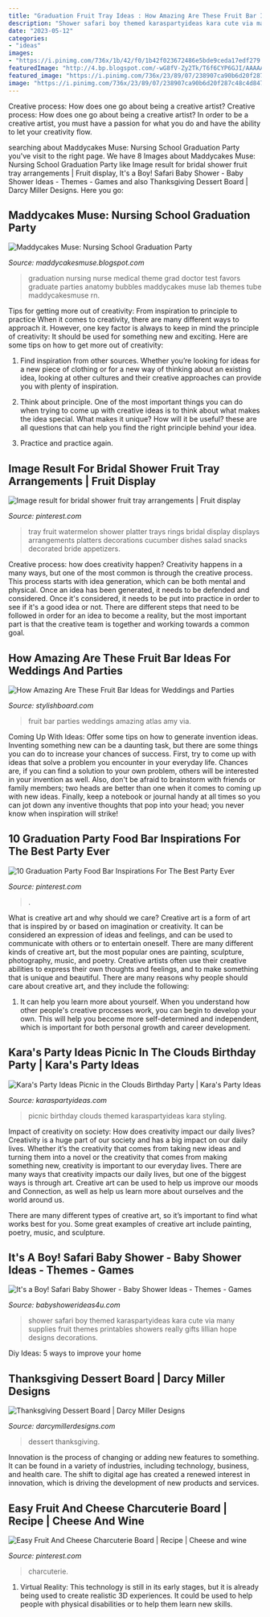 ```yaml
---
title: "Graduation Fruit Tray Ideas : How Amazing Are These Fruit Bar Ideas For Weddings And Parties"
description: "Shower safari boy themed karaspartyideas kara cute via many supplies fruit themes printables showers really gifts lillian hope designs decorations"
date: "2023-05-12"
categories:
- "ideas"
images:
- "https://i.pinimg.com/736x/1b/42/f0/1b42f023672486e5bde9ceda17edf279.jpg"
featuredImage: "http://4.bp.blogspot.com/-wG8fV-Zy2Tk/T6f6CYP6GJI/AAAAAAAAIlM/1iWq1n8Pp1Y/s1600/IMG_7183.JPG"
featured_image: "https://i.pinimg.com/736x/23/89/07/238907ca90b6d20f287c48c4d847eea5.jpg"
image: "https://i.pinimg.com/736x/23/89/07/238907ca90b6d20f287c48c4d847eea5.jpg"
---
```



Creative process: How does one go about being a creative artist?
Creative process: How does one go about being a creative artist?
In order to be a creative artist, you must have a passion for what you do and have the ability to let your creativity flow.

	

		
searching about Maddycakes Muse: Nursing School Graduation Party you've visit to the right page. We have 8 Images about Maddycakes Muse: Nursing School Graduation Party like Image result for bridal shower fruit tray arrangements | Fruit display, It&#039;s a Boy! Safari Baby Shower - Baby Shower Ideas - Themes - Games and also Thanksgiving Dessert Board | Darcy Miller Designs. Here you go:
		
    
## Maddycakes Muse: Nursing School Graduation Party

<img loading=lazy src="http://4.bp.blogspot.com/-wG8fV-Zy2Tk/T6f6CYP6GJI/AAAAAAAAIlM/1iWq1n8Pp1Y/s1600/IMG_7183.JPG" onerror="this.onerror=null;this.src='https://tse2.mm.bing.net/th?id=OIP.K-uqvc2g5TWgb17n_TKnPwHaLG&amp;pid=15.1';" alt="Maddycakes Muse: Nursing School Graduation Party">

_Source: maddycakesmuse.blogspot.com_

>graduation nursing nurse medical theme grad doctor test favors graduate parties anatomy bubbles maddycakes muse lab themes tube maddycakesmuse rn. 

	

Tips for getting more out of creativity: From inspiration to principle to practice
When it comes to creativity, there are many different ways to approach it. However, one key factor is always to keep in mind the principle of creativity: It should be used for something new and exciting. Here are some tips on how to get more out of creativity:
1. Find inspiration from other sources. Whether you’re looking for ideas for a new piece of clothing or for a new way of thinking about an existing idea, looking at other cultures and their creative approaches can provide you with plenty of inspiration.

2. Think about principle. One of the most important things you can do when trying to come up with creative ideas is to think about what makes the idea special. What makes it unique? How will it be useful? these are all questions that can help you find the right principle behind your idea.

3. Practice and practice again.

    
## Image Result For Bridal Shower Fruit Tray Arrangements | Fruit Display

<img loading=lazy src="https://i.pinimg.com/736x/1b/42/f0/1b42f023672486e5bde9ceda17edf279.jpg" onerror="this.onerror=null;this.src='https://tse2.mm.bing.net/th?id=OIP.NUuAnt9ejK3XeS6EDuFbuAHaFj&amp;pid=15.1';" alt="Image result for bridal shower fruit tray arrangements | Fruit display">

_Source: pinterest.com_

>tray fruit watermelon shower platter trays rings bridal display displays arrangements platters decorations cucumber dishes salad snacks decorated bride appetizers. 

	

Creative process: how does creativity happen?
Creativity happens in a many ways, but one of the most common is through the creative process. This process starts with idea generation, which can be both mental and physical. Once an idea has been generated, it needs to be defended and considered. Once it's considered, it needs to be put into practice in order to see if it's a good idea or not. There are different steps that need to be followed in order for an idea to become a reality, but the most important part is that the creative team is together and working towards a common goal.

    
## How Amazing Are These Fruit Bar Ideas For Weddings And Parties

<img loading=lazy src="http://www.stylishboard.com/wp-content/uploads/2014/05/711.jpg" onerror="this.onerror=null;this.src='https://tse3.mm.bing.net/th?id=OIP.QethKwJiq1S0IgZIMNxdqwHaLE&amp;pid=15.1';" alt="How Amazing Are These Fruit Bar Ideas for Weddings and Parties">

_Source: stylishboard.com_

>fruit bar parties weddings amazing atlas amy via. 

	

Coming Up With Ideas: Offer some tips on how to generate invention ideas.
Inventing something new can be a daunting task, but there are some things you can do to increase your chances of success. First, try to come up with ideas that solve a problem you encounter in your everyday life. Chances are, if you can find a solution to your own problem, others will be interested in your invention as well. Also, don't be afraid to brainstorm with friends or family members; two heads are better than one when it comes to coming up with new ideas. Finally, keep a notebook or journal handy at all times so you can jot down any inventive thoughts that pop into your head; you never know when inspiration will strike!

    
## 10 Graduation Party Food Bar Inspirations For The Best Party Ever

<img loading=lazy src="https://i.pinimg.com/736x/dd/ef/03/ddef030f9d1ab25998403d8661121a61.jpg" onerror="this.onerror=null;this.src='https://tse3.mm.bing.net/th?id=OIP.LIJzTOV1_uDOCicBQ0SGOgHaKV&amp;pid=15.1';" alt="10 Graduation Party Food Bar Inspirations For The Best Party Ever">

_Source: pinterest.com_

>. 

	

What is creative art and why should we care?
Creative art is a form of art that is inspired by or based on imagination or creativity. It can be considered an expression of ideas and feelings, and can be used to communicate with others or to entertain oneself. There are many different kinds of creative art, but the most popular ones are painting, sculpture, photography, music, and poetry. Creative artists often use their creative abilities to express their own thoughts and feelings, and to make something that is unique and beautiful. There are many reasons why people should care about creative art, and they include the following: 
1) It can help you learn more about yourself. When you understand how other people's creative processes work, you can begin to develop your own. This will help you become more self-determined and independent, which is important for both personal growth and career development.

    
## Kara&#039;s Party Ideas Picnic In The Clouds Birthday Party | Kara&#039;s Party Ideas

<img loading=lazy src="https://karaspartyideas.com/wp-content/uploads/2016/02/Picnic-Themed-Birthday-Party-via-Karas-Party-Ideas-KarasPartyIdeas.com4_.jpg" onerror="this.onerror=null;this.src='https://tse1.mm.bing.net/th?id=OIP.1uhjEeHOYDz43unD_Yz_gAHaKp&amp;pid=15.1';" alt="Kara&#039;s Party Ideas Picnic in the Clouds Birthday Party | Kara&#039;s Party Ideas">

_Source: karaspartyideas.com_

>picnic birthday clouds themed karaspartyideas kara styling. 

	

Impact of creativity on society: How does creativity impact our daily lives?
Creativity is a huge part of our society and has a big impact on our daily lives. Whether it’s the creativity that comes from taking new ideas and turning them into a novel or the creativity that comes from making something new, creativity is important to our everyday lives.
There are many ways that creativity impacts our daily lives, but one of the biggest ways is through art. Creative art can be used to help us improve our moods and Connection, as well as help us learn more about ourselves and the world around us.

There are many different types of creative art, so it’s important to find what works best for you. Some great examples of creative art include painting, poetry, music, and sculpture.

    
## It&#039;s A Boy! Safari Baby Shower - Baby Shower Ideas - Themes - Games

<img loading=lazy src="http://www.babyshowerideas4u.com/wp-content/uploads/2014/01/1Fruit.jpg" onerror="this.onerror=null;this.src='https://tse3.mm.bing.net/th?id=OIP.iKrUjKfcTpyX_2PyD47vBAHaLH&amp;pid=15.1';" alt="It&#039;s a Boy! Safari Baby Shower - Baby Shower Ideas - Themes - Games">

_Source: babyshowerideas4u.com_

>shower safari boy themed karaspartyideas kara cute via many supplies fruit themes printables showers really gifts lillian hope designs decorations. 

	

Diy Ideas: 5 ways to improve your home

    
## Thanksgiving Dessert Board | Darcy Miller Designs

<img loading=lazy src="http://www.darcymillerdesigns.com/wp-content/uploads/2019/11/DMDc-graze-board-IMG_8895-1x1-1200x1200.jpg" onerror="this.onerror=null;this.src='https://tse2.mm.bing.net/th?id=OIP.fcZojDTJf781ZOc-K8a9xwHaHa&amp;pid=15.1';" alt="Thanksgiving Dessert Board | Darcy Miller Designs">

_Source: darcymillerdesigns.com_

>dessert thanksgiving. 

	

Innovation is the process of changing or adding new features to something. It can be found in a variety of industries, including technology, business, and health care. The shift to digital age has created a renewed interest in innovation, which is driving the development of new products and services.

    
## Easy Fruit And Cheese Charcuterie Board | Recipe | Cheese And Wine

<img loading=lazy src="https://i.pinimg.com/736x/23/89/07/238907ca90b6d20f287c48c4d847eea5.jpg" onerror="this.onerror=null;this.src='https://tse1.mm.bing.net/th?id=OIP.ovj9EYmyiN7MNNeaB_PCKAHaLH&amp;pid=15.1';" alt="Easy Fruit And Cheese Charcuterie Board | Recipe | Cheese and wine">

_Source: pinterest.com_

>charcuterie. 

	

1. Virtual Reality: This technology is still in its early stages, but it is already being used to create realistic 3D experiences. It could be used to help people with physical disabilities or to help them learn new skills.

